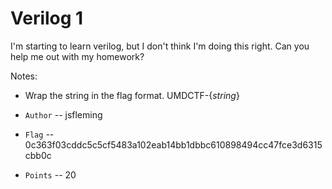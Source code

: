 # Verilog 1

I'm starting to learn verilog, but I don't think I'm doing this right. Can you help me out with my homework?

Notes:
* Wrap the string in the flag format. UMDCTF-{*string*}

* `Author` -- jsfleming
* `Flag` -- 0c363f03cddc5c5cf5483a102eab14bb1dbbc610898494cc47fce3d6315cbb0c
* `Points` -- 20
